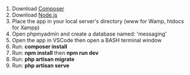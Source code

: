 <ol>
    <li>Download <a href="https://getcomposer.org/download/">Composer</a></li>
    <li>Download <a href="https://nodejs.org/en/download">Node.js</a></li>
    <li>Place the app in your local server's directory (www for Wamp, htdocs for Xampp)</a></li>
    <li>Open phpmyadmin and create a database named: 'messaging'</li>
    <li>Open the app in VSCode then open a BASH terminal window</li>
    <li>Run: <b>composer install</b></li>
    <li>Run: <b>npm install</b> then <b>npm run dev</b></li>
    <li>Run: <b>php artisan migrate</b></li>
    <li>Run: <b>php artisan serve</b></li>
</ol>
